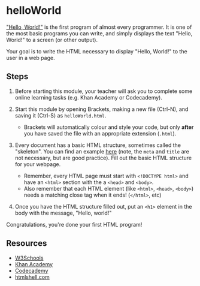 # helloWorld

["Hello, World!"](https://en.wikipedia.org/wiki/%22Hello,_World!%22_program) is the first program of almost every programmer. It is one of the most basic programs you can write, and simply displays the text "Hello, World!" to a screen (or other output).

Your goal is to write the HTML necessary to display "Hello, World!" to the user in a web page.

## Steps

1. Before starting this module, your teacher will ask you to complete some online learning tasks (e.g. Khan Academy or Codecademy).

2. Start this module by opening Brackets, making a new file (Ctrl-N), and saving it (Ctrl-S) as `helloWorld.html`.

    - Brackets will automatically colour and style your code, but only **after** you have saved the file with an appropriate extension (`.html`).

3. Every document has a basic HTML structure, sometimes called the "skeleton". You can find an example [here](http://htmlshell.com/) (note, the `meta` and `title` are not necessary, but are good practice). Fill out the basic HTML structure for your webpage.

    - Remember, every HTML page must start with `<!DOCTYPE html>` and have an `<html>` section with the a `<head>` and `<body>`.
    - Also remember that each HTML element (like `<html>`, `<head>`, `<body>`) needs a matching close tag when it ends! (`</html>`, etc)

4. Once you have the HTML structure filled out, put an `<h1>` element in the body with the message, "Hello, world!"

Congratulations, you're done your first HTML program!

## Resources

- [W3Schools](https://www.w3schools.com/html/)
- [Khan Academy](https://www.khanacademy.org/computing/computer-programming/html-css)
- [Codecademy](https://www.codecademy.com/learn/learn-html)
- [htmlshell.com](http://htmlshell.com/)
